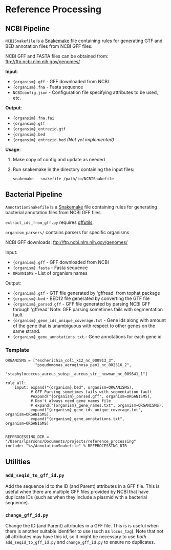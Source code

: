 # Reference Processing


## NCBI Pipeline

`NCBISnakefile` is a
[Snakemake](https://bitbucket.org/johanneskoester/snakemake) file containing
rules for generating GTF and BED annotation files from NCBI GFF files.

NCBI GFF and FASTA files can be obtained from: ftp://ftp.ncbi.nlm.nih.gov/genomes/

**Input**:

* `{organism}.gff` - GFF downloaded from NCBI
* `{organism}.fna` - Fasta sequence
* `NCBIconfig.json` - Configuration file specifying attributes to be used, etc.

**Output**:

* `{organsim}.fna.fai`
* `{organsim}.gtf`
* `{organsim}_entrezid.gtf`
* `{organsim}.bed`
* `{organsim}_entrezid.bed` *(Not yet implemented)*

**Usage**:

1. Make copy of config and update as needed
2. Run snakemake in the directory containing the input files:
   
   `snakemake --snakefile /path/to/NCBISnakefile`


## Bacterial Pipeline

`AnnotationSnakefile` is a
[Snakemake](https://bitbucket.org/johanneskoester/snakemake) file containing
rules for generating bacterial annotation files from NCBI GFF files.

`extract_ids_from_gff.py` requires [gffutils](https://pypi.python.org/pypi/gffutils).

`organism_parsers/` contains parsers for specific organisms

NCBI GFF downloads: ftp://ftp.ncbi.nlm.nih.gov/genomes/

Input:

*   `{organism}.gff` - GFF downloaded from NCBI
*   `{organism}.fasta` - Fasta sequence
*   `ORGANISMS` - List of organism names

Output:

*   `{organism}.gtf` - GTF file generated by 'gffread' from tophat package
*   `{organism}.bed` - BED12 file generated by converting the GTF file
*   `{organism}_parsed.gff` - GFF file generated by parsing NCBI GFF through 'gffread'
        Note: GFF parsing sometimes fails with segmentation fault
*   `{organism}_gene_ids_unique_coverage.txt` - Gene ids along with amount of the
        gene that is unambiguous with respect to other genes on the same strand.
*   `{organism}_gene_annotations.txt` - Gene annotations for each gene id


### Template

    ORGANISMS = ["escherichia_coli_k12_nc_000913_3",
                 "pseudomonas_aeruginosa_pao1_nc_002516_2",
                 "staphylococcus_aureus_subsp__aureus_str__newman_nc_009641_1"]

    rule all:
        input: expand("{organism}.bed", organism=ORGANISMS),
               # GFF Parsing sometimes fails with segmentation fault
               #expand("{organism}_parsed.gff", organism=ORGANISMS),
               # Don't always need gene names file
               # expand("{organism}_gene_names.txt", organism=ORGANISMS),
               expand("{organism}_gene_ids_unique_coverage.txt", organism=ORGANISMS),
               expand("{organism}_gene_annotations.txt", organism=ORGANISMS)


    REFPROCESSING_DIR = "/Users/lparsons/Documents/projects/reference_processing"
    include: "%s/AnnotationSnakefile" % REFPROCESSING_DIR


Utilities
---------

### `add_seqid_to_gff_id.py`

Add the sequence id to the ID (and Parent) attributes in a GFF file. This is
useful when there are multiple GFF files provided by NCBI that have duplicate
IDs (such as when they include a plasmid with a bacterial sequence).


### `change_gff_id.py`

Change the ID (and Parent) attributes in a GFF file. This is is useful when
there is another suitable identifier to use (such as `locus_tag`). Note that
not all attributes may have this id, so it might be necessary to use *both*
`add_seqid_to_gff_id.py` and `change_gff_id.py` to ensure no duplicates.
